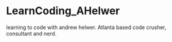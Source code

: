 # LearnCoding_AHelwer
learning to code with andrew helwer. Atlanta based code crusher, consultant and nerd. 
